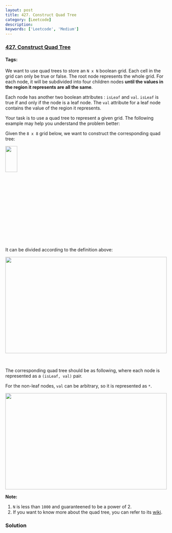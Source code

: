 ```yaml
---
layout: post
title: 427. Construct Quad Tree
category: [Leetcode]
description: 
keywords: ['Leetcode', 'Medium']
---
```

### [427. Construct Quad Tree](https://leetcode.com/problems/construct-quad-tree)

#### Tags: 

<div class="content__u3I1 question-content__JfgR"><div><p>We want to use quad trees to store an <code>N x N</code> boolean grid. Each cell in the grid can only be true or false. The root node represents the whole grid. For each node, it will be subdivided into four children nodes <strong>until the values in the region it represents are all the same</strong>.</p>
<p>Each node has another two boolean attributes : <code>isLeaf</code> and <code>val</code>. <code>isLeaf</code> is true if and only if the node is a leaf node. The <code>val</code> attribute for a leaf node contains the value of the region it represents.</p>
<p>Your task is to use a quad tree to represent a given grid. The following example may help you understand the problem better:</p>
<p>Given the <code>8 x 8</code> grid below, we want to construct the corresponding quad tree:</p>
<p><img alt="" src="https://s3-lc-upload.s3.amazonaws.com/uploads/2018/02/01/962_grid.png" style="height:27%; max-height:300px; max-width:299px; width:27%"/></p>
<p>It can be divided according to the definition above:</p>
<p><img alt="" src="https://s3-lc-upload.s3.amazonaws.com/uploads/2018/02/01/962_grid_divided.png" style="height:100%; max-height:300px; max-width:1107px; width:100%"/></p>
<p> </p>
<p>The corresponding quad tree should be as following, where each node is represented as a <code>(isLeaf, val)</code> pair.</p>
<p>For the non-leaf nodes, <code>val</code> can be arbitrary, so it is represented as <code>*</code>.</p>
<p><img alt="" src="https://s3-lc-upload.s3.amazonaws.com/uploads/2018/02/01/962_quad_tree.png" style="height:100%; max-height:300px; max-width:836px; width:100%"/></p>
<p><strong>Note:</strong></p>
<ol>
<li><code>N</code> is less than <code>1000</code> and guaranteened to be a power of 2.</li>
<li>If you want to know more about the quad tree, you can refer to its <a href="https://en.wikipedia.org/wiki/Quadtree">wiki</a>.</li>
</ol>
</div></div>

### Solution
